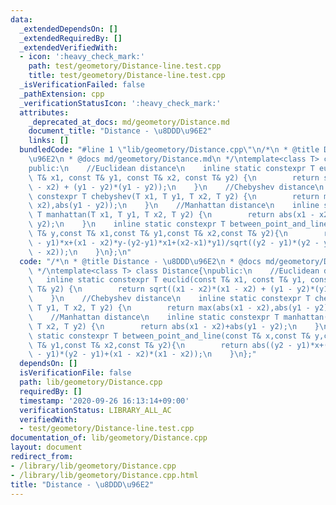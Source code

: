 ```yaml
---
data:
  _extendedDependsOn: []
  _extendedRequiredBy: []
  _extendedVerifiedWith:
  - icon: ':heavy_check_mark:'
    path: test/geometory/Distance-line.test.cpp
    title: test/geometory/Distance-line.test.cpp
  _isVerificationFailed: false
  _pathExtension: cpp
  _verificationStatusIcon: ':heavy_check_mark:'
  attributes:
    _deprecated_at_docs: md/geometory/Distance.md
    document_title: "Distance - \u8DDD\u96E2"
    links: []
  bundledCode: "#line 1 \"lib/geometory/Distance.cpp\"\n/*\n * @title Distance - \u8DDD\
    \u96E2\n * @docs md/geometory/Distance.md\n */\ntemplate<class T> class Distance{\n\
    public:\n    //Euclidean distance\n    inline static constexpr T euclid(const\
    \ T& x1, const T& y1, const T& x2, const T& y2) {\n        return sqrt((x1 - x2)*(x1\
    \ - x2) + (y1 - y2)*(y1 - y2));\n    }\n    //Chebyshev distance\n    inline static\
    \ constexpr T chebyshev(T x1, T y1, T x2, T y2) {\n        return max(abs(x1 -\
    \ x2),abs(y1 - y2));\n    }\n    //Manhattan distance\n    inline static constexpr\
    \ T manhattan(T x1, T y1, T x2, T y2) {\n        return abs(x1 - x2)+abs(y1 -\
    \ y2);\n    }\n    inline static constexpr T between_point_and_line(const T& x,const\
    \ T& y,const T& x1,const T& y1,const T& x2,const T& y2){\n        return abs((y2\
    \ - y1)*x+(x1 - x2)*y-(y2-y1)*x1+(x2-x1)*y1)/sqrt((y2 - y1)*(y2 - y1)+(x1 - x2)*(x1\
    \ - x2));\n    }\n};\n"
  code: "/*\n * @title Distance - \u8DDD\u96E2\n * @docs md/geometory/Distance.md\n\
    \ */\ntemplate<class T> class Distance{\npublic:\n    //Euclidean distance\n \
    \   inline static constexpr T euclid(const T& x1, const T& y1, const T& x2, const\
    \ T& y2) {\n        return sqrt((x1 - x2)*(x1 - x2) + (y1 - y2)*(y1 - y2));\n\
    \    }\n    //Chebyshev distance\n    inline static constexpr T chebyshev(T x1,\
    \ T y1, T x2, T y2) {\n        return max(abs(x1 - x2),abs(y1 - y2));\n    }\n\
    \    //Manhattan distance\n    inline static constexpr T manhattan(T x1, T y1,\
    \ T x2, T y2) {\n        return abs(x1 - x2)+abs(y1 - y2);\n    }\n    inline\
    \ static constexpr T between_point_and_line(const T& x,const T& y,const T& x1,const\
    \ T& y1,const T& x2,const T& y2){\n        return abs((y2 - y1)*x+(x1 - x2)*y-(y2-y1)*x1+(x2-x1)*y1)/sqrt((y2\
    \ - y1)*(y2 - y1)+(x1 - x2)*(x1 - x2));\n    }\n};"
  dependsOn: []
  isVerificationFile: false
  path: lib/geometory/Distance.cpp
  requiredBy: []
  timestamp: '2020-09-26 16:13:14+09:00'
  verificationStatus: LIBRARY_ALL_AC
  verifiedWith:
  - test/geometory/Distance-line.test.cpp
documentation_of: lib/geometory/Distance.cpp
layout: document
redirect_from:
- /library/lib/geometory/Distance.cpp
- /library/lib/geometory/Distance.cpp.html
title: "Distance - \u8DDD\u96E2"
---
```


